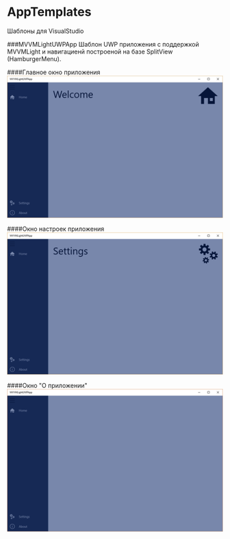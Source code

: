 # AppTemplates
Шаблоны для VisualStudio

###MVVMLightUWPApp
Шаблон UWP приложения с поддержкой MVVMLight и навигациенй построеной на базе SplitView (HamburgerMenu).

####Главное окно приложения
![Главное окно приложения](/Screenshots/MVVMLightUWPApp/Main.png)

####Окно настроек приложения
![Окно настроек приложения](/Screenshots/MVVMLightUWPApp/Settings.png)

####Окно "О приложении"
![Окно "О приложении"](/Screenshots/MVVMLightUWPApp/About.png)
